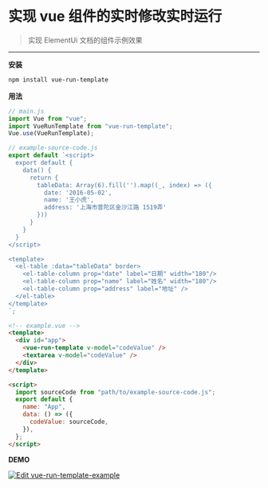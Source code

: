 # 实现 vue 组件的实时修改实时运行

> 实现 ElementUi 文档的组件示例效果

---

**安装**

```bash
npm install vue-run-template
```

**用法**

```js
// main.js
import Vue from "vue";
import VueRunTemplate from "vue-run-template";
Vue.use(VueRunTemplate);
```

```js
// example-source-code.js
export default `<script>
  export default {
    data() {
      return {
        tableData: Array(6).fill('').map((_, index) => ({
          date: '2016-05-02',
          name: '王小虎',
          address: '上海市普陀区金沙江路 1519弄'
        }))
      }
    }
  }
</script>

<template>
  <el-table :data="tableData" border>
    <el-table-column prop="date" label="日期" width="180"/>
    <el-table-column prop="name" label="姓名" width="180"/>
    <el-table-column prop="address" label="地址" />
  </el-table>
</template>
`;
```

```html
<!-- example.vue -->
<template>
  <div id="app">
    <vue-run-template v-model="codeValue" />
    <textarea v-model="codeValue" />
  </div>
</template>

<script>
  import sourceCode from "path/to/example-source-code.js";
  export default {
    name: "App",
    data: () => ({
      codeValue: sourceCode,
    }),
  };
</script>
```

**DEMO**

[![Edit vue-run-template-example](https://codesandbox.io/static/img/play-codesandbox.svg)](https://codesandbox.io/s/vue-run-template-example-4qjo20?fontsize=14&hidenavigation=1&theme=dark)
